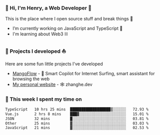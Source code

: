 <!-- [![Click to enter my website](https://github.com/zh30/zh30/assets/7930156/bb82b0df-3fb8-4136-8522-734cd2b27f6a)](https://blog.zhanghe.dev) -->

### 👋 Hi, I'm Henry, a Web Developer 🚀

This is the place where I open source stuff and break things :rofl:

- I’m currently working on JavaScript and TypeScript 🥢
- I'm learning about Web3 ⛓️

### 🔨 Projects I developed ⛵

Here are some fun little projects I've developed

- [MangoFlow](https://mangoflow.chat/) - 🥭 Smart Copilot for Internet Surfing, smart assistant for browsing the web
- [My personal website](https://zhanghe.dev) - 🕸️ zhanghe.dev

### 💪 This week I spent my time on

<!--START_SECTION:waka-->

```txt
TypeScript   10 hrs 25 mins  ██████████████████▒░░░░░░   72.93 %
Vue.js       2 hrs 8 mins    ███▓░░░░░░░░░░░░░░░░░░░░░   15.01 %
JSON         32 mins         █░░░░░░░░░░░░░░░░░░░░░░░░   03.81 %
Other        25 mins         ▓░░░░░░░░░░░░░░░░░░░░░░░░   03.03 %
JavaScript   21 mins         ▓░░░░░░░░░░░░░░░░░░░░░░░░   02.53 %
```

<!--END_SECTION:waka-->
